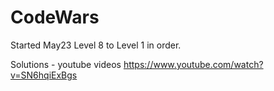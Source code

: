 # CodeWars

Started May23  Level 8 to Level 1 in order.



Solutions - youtube videos
https://www.youtube.com/watch?v=SN6hqiExBgs






